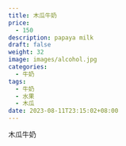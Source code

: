 ```yaml
---
title: 木瓜牛奶
price:
  - 150
description: papaya milk
draft: false
weight: 32
image: images/alcohol.jpg
categories:
  - 牛奶
tags:
  - 牛奶
  - 水果
  - 木瓜
date: 2023-08-11T23:15:02+08:00
---
```


 木瓜牛奶
